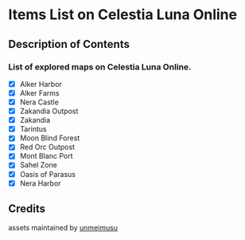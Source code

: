 # Items List on Celestia Luna Online
## Description of Contents
### List of explored maps on Celestia Luna Online.
- [x] Alker Harbor
- [x] Alker Farms
- [x] Nera Castle
- [x] Zakandia Outpost
- [x] Zakandia
- [x] Tarintus
- [x] Moon Blind Forest
- [x] Red Orc Outpost
- [x] Mont Blanc Port
- [x] Sahel Zone
- [x] Oasis of Parasus
- [x] Nera Harbor

## Credits
assets maintained by [unmeimusu](https://github.com/unmeimusu)
